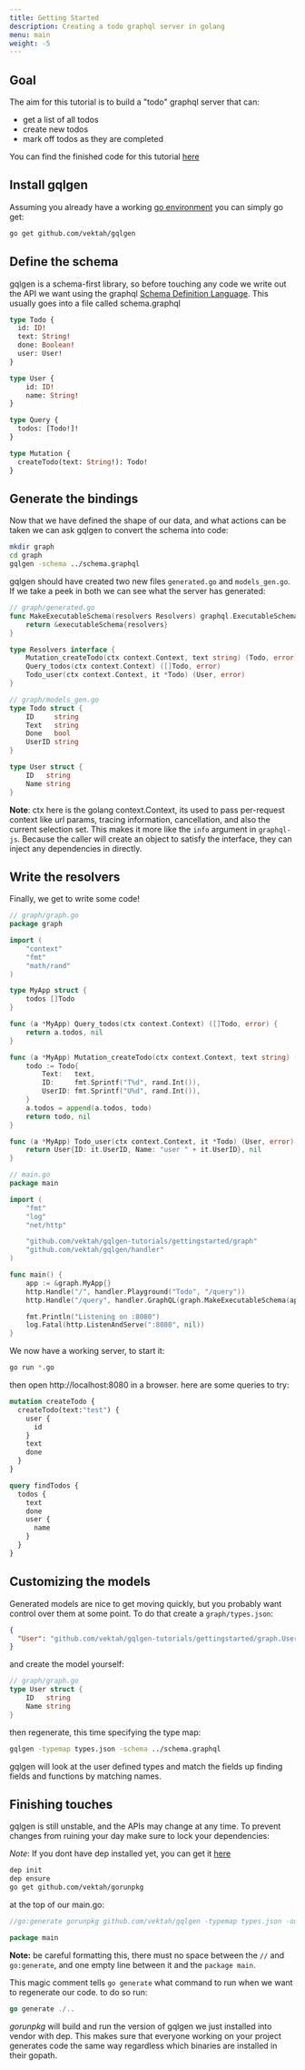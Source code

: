 ```yaml
---
title: Getting Started
description: Creating a todo graphql server in golang
menu: main
weight: -5
---
```


## Goal

The aim for this tutorial is to build a "todo" graphql server that can:

 - get a list of all todos
 - create new todos
 - mark off todos as they are completed

You can find the finished code for this tutorial [here](https://github.com/vektah/gqlgen-tutorials/tree/master/gettingstarted)

## Install gqlgen

Assuming you already have a working [go environment](https://golang.org/doc/install) you can simply go get:

```sh
go get github.com/vektah/gqlgen
```


## Define the schema

gqlgen is a schema-first library, so before touching any code we write out the API we want using the graphql 
[Schema Definition Language](http://graphql.org/learn/schema/). This usually goes into a file called schema.graphql  

```graphql
type Todo {
  id: ID!
  text: String!
  done: Boolean!
  user: User!
}

type User {
    id: ID!
    name: String!
}

type Query {
  todos: [Todo!]!
}

type Mutation {
  createTodo(text: String!): Todo!
}
```

## Generate the bindings

Now that we have defined the shape of our data, and what actions can be taken we can ask gqlgen to convert the schema into code:
```bash
mkdir graph
cd graph
gqlgen -schema ../schema.graphql
```

gqlgen should have created two new files `generated.go` and `models_gen.go`. If we take a peek in both we can see what the server has generated:

```go
// graph/generated.go
func MakeExecutableSchema(resolvers Resolvers) graphql.ExecutableSchema {
	return &executableSchema{resolvers}
}

type Resolvers interface {
	Mutation_createTodo(ctx context.Context, text string) (Todo, error)
	Query_todos(ctx context.Context) ([]Todo, error)
	Todo_user(ctx context.Context, it *Todo) (User, error)
}

// graph/models_gen.go
type Todo struct {
	ID     string
	Text   string
	Done   bool
	UserID string
}

type User struct {
	ID   string
	Name string
}

```

**Note**: ctx here is the golang context.Context, its used to pass per-request context like url params, tracing 
information, cancellation, and also the current selection set. This makes it more like the `info` argument in 
`graphql-js`. Because the caller will create an object to satisfy the interface, they can inject any dependencies in 
directly.

## Write the resolvers

Finally, we get to write some code! 

```go
// graph/graph.go
package graph

import (
	"context"
	"fmt"
	"math/rand"
)

type MyApp struct {
	todos []Todo
}

func (a *MyApp) Query_todos(ctx context.Context) ([]Todo, error) {
	return a.todos, nil
}

func (a *MyApp) Mutation_createTodo(ctx context.Context, text string) (Todo, error) {
	todo := Todo{
		Text:   text,
		ID:     fmt.Sprintf("T%d", rand.Int()),
		UserID: fmt.Sprintf("U%d", rand.Int()),
	}
	a.todos = append(a.todos, todo)
	return todo, nil
}

func (a *MyApp) Todo_user(ctx context.Context, it *Todo) (User, error) {
	return User{ID: it.UserID, Name: "user " + it.UserID}, nil
}
```

```go
// main.go
package main

import (
	"fmt"
	"log"
	"net/http"

	"github.com/vektah/gqlgen-tutorials/gettingstarted/graph"
	"github.com/vektah/gqlgen/handler"
)

func main() {
	app := &graph.MyApp{}
	http.Handle("/", handler.Playground("Todo", "/query"))
	http.Handle("/query", handler.GraphQL(graph.MakeExecutableSchema(app)))

	fmt.Println("Listening on :8080")
	log.Fatal(http.ListenAndServe(":8080", nil))
}

```

We now have a working server, to start it:
```bash
go run *.go
```

then open http://localhost:8080 in a browser. here are some queries to try:
```graphql
mutation createTodo {
  createTodo(text:"test") {
    user {
      id
    }
    text
    done
  }
}

query findTodos {
  todos {
    text
    done
    user {
      name
    }
  }
}
```

## Customizing the models

Generated models are nice to get moving quickly, but you probably want control over them at some point. To do that
create a `graph/types.json`:
```json
{
  "User": "github.com/vektah/gqlgen-tutorials/gettingstarted/graph.User"
}
```

and create the model yourself:
```go
// graph/graph.go
type User struct {
	ID   string
	Name string
}
```

then regenerate, this time specifying the type map:

```bash
gqlgen -typemap types.json -schema ../schema.graphql
```

gqlgen will look at the user defined types and match the fields up finding fields and functions by matching names.


## Finishing touches

gqlgen is still unstable, and the APIs may change at any time. To prevent changes from ruining your day make sure
to lock your dependencies:

*Note*: If you dont have dep installed yet, you can get it [here](https://github.com/golang/dep)

```bash
dep init
dep ensure
go get github.com/vektah/gorunpkg
```

at the top of our main.go:
```go
//go:generate gorunpkg github.com/vektah/gqlgen -typemap types.json -out generated.go -package main

package main
```
**Note:** be careful formatting this, there must no space between the `//` and `go:generate`, and one empty line
between it and the `package main`.


This magic comment tells `go generate` what command to run when we want to regenerate our code. to do so run:
```go
go generate ./..
``` 

*gorunpkg* will build and run the version of gqlgen we just installed into vendor with dep. This makes sure
that everyone working on your project generates code the same way regardless which binaries are installed in their gopath.

